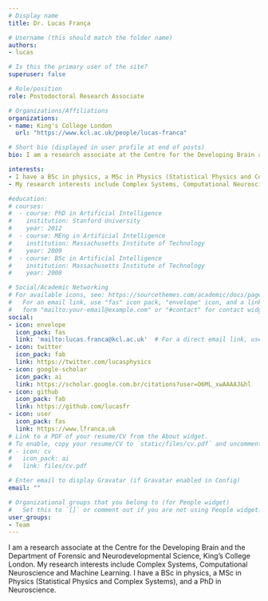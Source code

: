 ```yaml
---
# Display name
title: Dr. Lucas França

# Username (this should match the folder name)
authors:
- lucas

# Is this the primary user of the site?
superuser: false

# Role/position
role: Postodoctoral Research Associate

# Organizations/Affiliations
organizations:
- name: King's College London
  url: "https://www.kcl.ac.uk/people/lucas-franca"

# Short bio (displayed in user profile at end of posts)
bio: I am a research associate at the Centre for the Developing Brain and the Department of Forensic and Neurodevelopmental Science, King’s College London. My research interests include Complex Systems, Computational Neuroscience and Machine Learning. I have a BSc in physics, a MSc in Physics (Statistical Physics and Complex Systems), and a PhD in Neuroscience.

interests:
- I have a BSc in physics, a MSc in Physics (Statistical Physics and Complex Systems), and a PhD in Neuroscience.
- My research interests include Complex Systems, Computational Neuroscience and Machine Learning.

#education:
# courses:
#  - course: PhD in Artificial Intelligence
#    institution: Stanford University
#    year: 2012
#  - course: MEng in Artificial Intelligence
#    institution: Massachusetts Institute of Technology
#    year: 2009
#  - course: BSc in Artificial Intelligence
#    institution: Massachusetts Institute of Technology
#    year: 2008

# Social/Academic Networking
# For available icons, see: https://sourcethemes.com/academic/docs/page-builder/#icons
#   For an email link, use "fas" icon pack, "envelope" icon, and a link in the
#   form "mailto:your-email@example.com" or "#contact" for contact widget.
social:
- icon: envelope
  icon_pack: fas
  link: 'mailto:lucas.franca@kcl.ac.uk'  # For a direct email link, use "mailto:test@example.org".
- icon: twitter
  icon_pack: fab
  link: https://twitter.com/lucasphysics
- icon: google-scholar
  icon_pack: ai
  link: https://scholar.google.com.br/citations?user=O6ML_xwAAAAJ&hl
- icon: github
  icon_pack: fab
  link: https://github.com/lucasfr
- icon: user
  icon_pack: fas
  link: https://www.lfranca.uk
# Link to a PDF of your resume/CV from the About widget.
# To enable, copy your resume/CV to `static/files/cv.pdf` and uncomment the lines below.
# - icon: cv
#   icon_pack: ai
#   link: files/cv.pdf

# Enter email to display Gravatar (if Gravatar enabled in Config)
email: ""

# Organizational groups that you belong to (for People widget)
#   Set this to `[]` or comment out if you are not using People widget.
user_groups:
- Team
---
```

I am a research associate at the Centre for the Developing Brain and the Department of Forensic and Neurodevelopmental Science, King’s College London. My research interests include Complex Systems, Computational Neuroscience and Machine Learning. I have a BSc in physics, a MSc in Physics (Statistical Physics and Complex Systems), and a PhD in Neuroscience.
